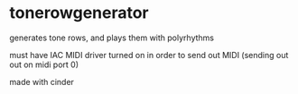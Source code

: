 tonerowgenerator
================

generates tone rows, and plays them with polyrhythms

must have IAC MIDI driver turned on in order to send out MIDI (sending out out on midi port 0)

made with cinder
